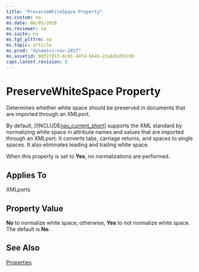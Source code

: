 ```yaml
---
title: "PreserveWhiteSpace Property"
ms.custom: na
ms.date: 06/05/2016
ms.reviewer: na
ms.suite: na
ms.tgt_pltfrm: na
ms.topic: article
ms.prod: "dynamics-nav-2017"
ms.assetid: 0df27817-0c01-4df4-b645-22abd1d937d0
caps.latest.revision: 8
---
```

# PreserveWhiteSpace Property
Determines whether white space should be preserved in documents that are imported through an XMLport.  
  
 By default, [!INCLUDE[nav_current_short](includes/nav_current_short_md.md)] supports the XML standard by normalizing white space in attribute names and values that are imported through an XMLport. It converts tabs, carriage returns, and spaces to single spaces. It also eliminates leading and trailing white space.  
  
 When this property is set to **Yes**, no normalizations are performed.  
  
## Applies To  
 XMLports  
  
## Property Value  
 **No** to normalize white space; otherwise, **Yes** to not normalize white space. The default is **No**.  
  
## See Also  
 [Properties](Properties.md)